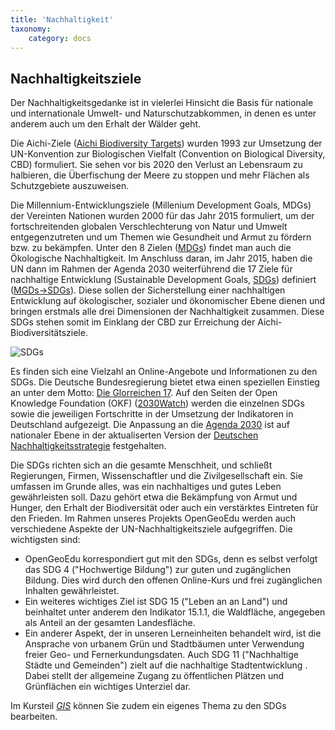 ```yaml
---
title: 'Nachhaltigkeit'
taxonomy:
    category: docs
---
```


## Nachhaltigkeitsziele
Der Nachhaltigkeitsgedanke ist in vielerlei Hinsicht die Basis für nationale und internationale Umwelt- und Naturschutzabkommen, in denen es unter anderem auch um den Erhalt der Wälder geht.

Die Aichi-Ziele ([Aichi Biodiversity Targets](https://www.cbd.int/sp/targets)) wurden 1993 zur Umsetzung der UN-Konvention zur Biologischen Vielfalt (Convention on Biological Diversity, CBD) formuliert. Sie sehen vor bis 2020 den Verlust an Lebensraum zu halbieren, die Überfischung der Meere zu stoppen und mehr Flächen als Schutzgebiete auszuweisen.

Die Millennium-Entwicklungsziele (Millenium Development Goals, MDGs) der Vereinten Nationen wurden 2000 für das Jahr 2015 formuliert, um der fortschreitenden globalen Verschlechterung von Natur und Umwelt entgegenzutreten und um Themen wie Gesundheit und Armut zu fördern bzw. zu bekämpfen. Unter den 8 Zielen ([MDGs](http://www.un.org/millenniumgoals/)) findet man auch die Ökologische Nachhaltigkeit. Im Anschluss daran, im Jahr 2015, haben die UN dann im Rahmen der Agenda 2030 weiterführend die 17 Ziele für nachhaltige Entwicklung (Sustainable Development Goals, [SDGs](https://sustainabledevelopment.un.org/sdgs)) definiert ([MGDs->SDGs](http://www.sdgfund.org/mdgs-sdgs)). Diese sollen der Sicherstellung einer nachhaltigen Entwicklung auf ökologischer, sozialer und ökonomischer Ebene dienen und bringen erstmals alle drei Dimensionen der Nachhaltigkeit zusammen.
Diese SDGs stehen somit im Einklang der CBD zur Erreichung der Aichi-Biodiversitätsziele.

![SDGs](UN_SDGs_BMU_900.png)

Es finden sich eine Vielzahl an Online-Angebote und Informationen zu den SDGs.
Die Deutsche Bundesregierung bietet etwa einen speziellen Einstieg an unter dem Motto: [Die Glorreichen 17](https://www.dieglorreichen17.de/index.html).
Auf den Seiten der Open Knowledge Foundation (OKF) ([2030Watch](https://www.2030-watch.de/)) werden die einzelnen SDGs sowie die jeweiligen Fortschritte in der Umsetzung der Indikatoren in Deutschland aufgezeigt.
Die Anpassung an die [Agenda 2030](https://www.2030agenda.de/de/publication/die-agenda-2030) ist auf nationaler Ebene in der aktualiserten Version der [Deutschen Nachhaltigkeitsstrategie](https://www.bundesregierung.de/breg-de/themen/nachhaltigkeitspolitik/eine-strategie-begleitet-uns/die-deutsche-nachhaltigkeitsstrategie) festgehalten.

Die SDGs richten sich an die gesamte Menschheit, und schließt Regierungen, Firmen, Wissenschaftler und die Zivilgesellschaft ein. Sie umfassen im Grunde alles, was ein nachhaltiges und gutes Leben gewährleisten soll. Dazu gehört etwa die Bekämpfung von Armut und Hunger, den Erhalt der Biodiversität oder auch ein verstärktes Eintreten für den Frieden.
Im Rahmen unseres Projekts OpenGeoEdu werden auch verschiedene Aspekte der UN-Nachhaltigkeitsziele aufgegriffen. Die wichtigsten sind:
- OpenGeoEdu korrespondiert gut mit den SDGs, denn es selbst verfolgt das SDG 4 ("Hochwertige Bildung") zur guten und zugänglichen Bildung. Dies wird durch den offenen Online-Kurs und frei zugänglichen Inhalten gewährleistet.
- Ein weiteres wichtiges Ziel ist SDG 15 ("Leben an an Land") und beinhaltet unter anderem den Indikator 15.1.1, die Waldfläche, angegeben als Anteil an der gesamten Landesfläche.
- Ein anderer Aspekt, der in unseren Lerneinheiten behandelt wird, ist die Ansprache von urbanem Grün und Stadtbäumen unter Verwendung freier Geo- und Fernerkundungsdaten. Auch SDG 11 ("Nachhaltige Städte und Gemeinden") zielt auf die nachhaltige Stadtentwicklung . Dabei stellt der allgemeine Zugang zu öffentlichen Plätzen und Grünflächen ein wichtiges Unterziel dar.

Im Kursteil [_GIS_](https://learn.opengeoedu.de/gis) können Sie zudem ein eigenes Thema zu den SDGs bearbeiten.

